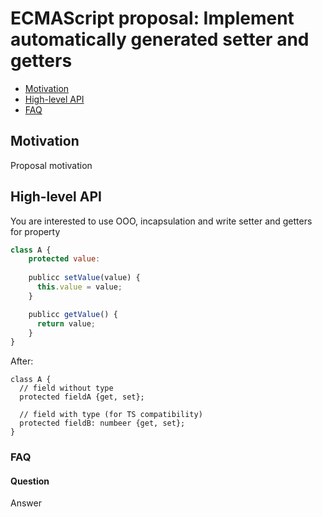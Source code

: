 # ECMAScript proposal: Implement automatically generated setter and getters

- [Motivation](#motivation)
- [High-level API](#high-level-api)
- [FAQ](#faq)

## Motivation

Proposal motivation

## High-level API

You are interested to use OOO, incapsulation and write setter and getters for property

```js
class A {
    protected value:
    
    publicc setValue(value) {
      this.value = value;
    }

    publicc getValue() {
      return value;
    }
}
```

After:

```
class A {
  // field without type
  protected fieldA {get, set};
   
  // field with type (for TS compatibility)
  protected fieldB: numbeer {get, set};
}
```

### FAQ
#### Question

Answer
